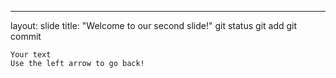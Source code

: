---
layout: slide
title: "Welcome to our second slide!"
git status
git add
git commit
```
Your text
Use the left arrow to go back!
